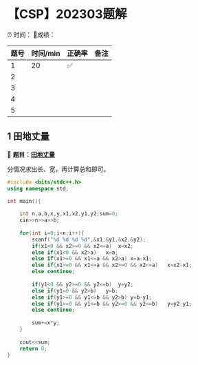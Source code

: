 # 【CSP】202303题解


⏰ 时间：	🎯成绩：

| 题号 | 时间/min | 正确率 | 备注 |
| ---- | -------- | ------ | ---- |
| 1    | 20       | ✅      |      |
| 2    |          |        |      |
| 3    |          |        |      |
| 4    |          |        |      |
| 5    |          |        |      |



## 1 田地丈量

🔗 **题目：[田地丈量](http://118.190.20.162/submitlist.page?gpid=T165)**

分情况求出长、宽，再计算总和即可。

```c++
#include <bits/stdc++.h>
using namespace std;

int main(){
	
	int n,a,b,x,y,x1,x2,y1,y2,sum=0;
	cin>>n>>a>>b;
	
	for(int i=0;i<n;i++){
		scanf("%d %d %d %d",&x1,&y1,&x2,&y2);
		if(x1<0 && x2>=0 && x2<=a)	x=x2;
		else if(x1<0 && x2>a)	x=a;
		else if(x1>=0 && x1<=a && x2>a)	x=a-x1;
		else if(x1>=0 && x1<=a && x2>=0 && x2<=a)	x=x2-x1;
		else continue;
		
		if(y1<0 && y2>=0 && y2<=b)	y=y2;
		else if(y1<0 && y2>b)	y=b;
		else if(y1>=0 && y1<=b && y2>b)	y=b-y1;
		else if(y1>=0 && y1<=b && y2>=0 && y2<=b)	y=y2-y1;
		else continue;
		
		sum+=x*y;
	} 
	
	cout<<sum;
	return 0;
} 
```














